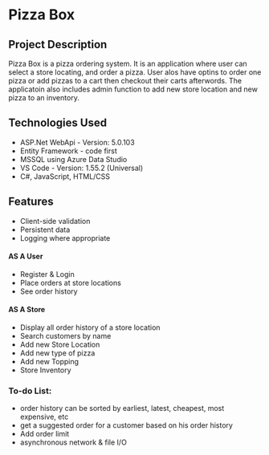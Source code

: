  # Pizza Box

 ## Project Description
 Pizza Box is a pizza ordering system. It is an application where user can select a store locating, and
 order a pizza. User alos have optins to order one pizza or add pizzas to a cart then checkout their carts
 afterwords. The applicatoin also includes admin function to add new store location and new pizza to an inventory.  

## Technologies Used
* ASP.Net WebApi - Version: 5.0.103
* Entity Framework - code first
* MSSQL using Azure Data Studio
* VS Code - Version: 1.55.2 (Universal)
* C#, JavaScript, HTML/CSS

## Features
* Client-side validation 
* Persistent data
* Logging where appropriate

#### AS A User
* Register & Login
* Place orders at store locations
* See order history 

#### AS A Store
* Display all order history of a store location
* Search customers by name 
* Add new Store Location
* Add new type of pizza
* Add new Topping 
* Store Inventory

### To-do List:
* order history can be sorted by earliest, latest, cheapest, most expensive, etc
* get a suggested order for a customer based on his order history
* Add order limit 
* asynchronous network & file I/O
